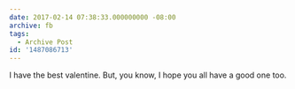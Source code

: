 ```yaml
---
date: 2017-02-14 07:38:33.000000000 -08:00
archive: fb
tags: 
  - Archive Post
id: '1487086713'
---
```


I have the best valentine. But, you know, I hope you all have a good one too.
